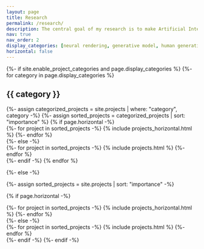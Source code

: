 ```yaml
---
layout: page
title: Research
permalink: /research/
description: The central goal of my research is to make Artificial Intelligence (AI) systems more and more usable. An AI system includes two critical functions -- 1) perceiving the real world that AI interacts with and 2) expressing the personal characteristic/action and situated environment of AI itself. To ultimately achieve the usability of AI systems, my research focuses on the following two key directions -- 1) learning to perceive the real world to make the perceiving more effective with less supervision and 2) learning to generate/re-create the digital world to make the expressing easier with less human intervention. Further, my research also involves the construction of datasets and open-source software to facilitate the development of academia, centered around these two research directions. Moving forward, I am recently passionate about <em>human-like AI systems</em>., which will have better common sense in their perceiving system, as well as better creativity in their expressing system. This page lists some of my previous work.
nav: true
nav_order: 2
display_categories: [neural rendering, generative model, human generation, human perceiving]
horizontal: false
---
```


<!-- pages/projects.md -->
<div class="projects">
{%- if site.enable_project_categories and page.display_categories %}
  <!-- Display categorized projects -->
  {%- for category in page.display_categories %}
  <h2 class="category">{{ category }}</h2>
  {%- assign categorized_projects = site.projects | where: "category", category -%}
  {%- assign sorted_projects = categorized_projects | sort: "importance" %}
  <!-- Generate cards for each project -->
  {% if page.horizontal -%}
  <div class="container">
    <div class="row row-cols-2">
    {%- for project in sorted_projects -%}
      {% include projects_horizontal.html %}
    {%- endfor %}
    </div>
  </div>
  {%- else -%}
  <div class="grid">
    {%- for project in sorted_projects -%}
      {% include projects.html %}
    {%- endfor %}
  </div>
  {%- endif -%}
  {% endfor %}

{%- else -%}
<!-- Display projects without categories -->
  {%- assign sorted_projects = site.projects | sort: "importance" -%}
  <!-- Generate cards for each project -->
  {% if page.horizontal -%}
  <div class="container">
    <div class="row row-cols-2">
    {%- for project in sorted_projects -%}
      {% include projects_horizontal.html %}
    {%- endfor %}
    </div>
  </div>
  {%- else -%}
  <div class="grid">
    {%- for project in sorted_projects -%}
      {% include projects.html %}
    {%- endfor %}
  </div>
  {%- endif -%}
{%- endif -%}
</div>
